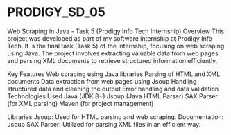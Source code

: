 # PRODIGY_SD_05
Web Scraping in Java - Task 5 (Prodigy Info Tech Internship)
Overview
This project was developed as part of my software internship at Prodigy Info Tech. It is the final task (Task 5) of the internship, focusing on web scraping using Java. The project involves extracting valuable data from web pages and parsing XML documents to retrieve structured information efficiently.

Key Features
Web scraping using Java libraries
Parsing of HTML and XML documents
Data extraction from web pages using Jsoup
Handling structured data and cleaning the output
Error handling and data validation
Technologies Used
Java (JDK 8+)
Jsoup (Java HTML Parser)
SAX Parser (for XML parsing)
Maven (for project management)

Libraries
Jsoup: Used for HTML parsing and web scraping.
Documentation: Jsoup
SAX Parser: Utilized for parsing XML files in an efficient way.
